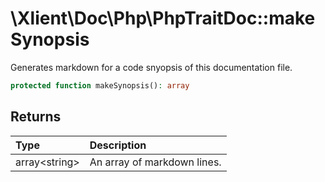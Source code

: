 # \\Xlient\\Doc\\Php\\PhpTraitDoc::makeSynopsis

Generates markdown for a code snyopsis of this documentation file.

```php
protected function makeSynopsis(): array
```

## Returns

| Type | Description |
| :--- | :--- |
| array\<string\> | An array of markdown lines. |